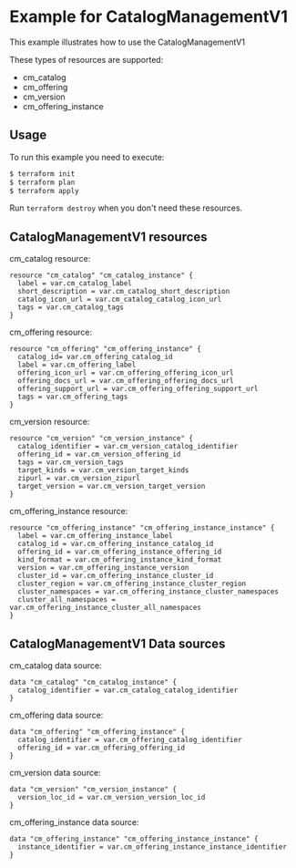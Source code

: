 # Example for CatalogManagementV1

This example illustrates how to use the CatalogManagementV1

These types of resources are supported:

* cm_catalog
* cm_offering
* cm_version
* cm_offering_instance

## Usage

To run this example you need to execute:

```bash
$ terraform init
$ terraform plan
$ terraform apply
```

Run `terraform destroy` when you don't need these resources.


## CatalogManagementV1 resources

cm_catalog resource:

```hcl
resource "cm_catalog" "cm_catalog_instance" {
  label = var.cm_catalog_label
  short_description = var.cm_catalog_short_description
  catalog_icon_url = var.cm_catalog_catalog_icon_url
  tags = var.cm_catalog_tags
}
```
cm_offering resource:

```hcl
resource "cm_offering" "cm_offering_instance" {
  catalog_id= var.cm_offering_catalog_id
  label = var.cm_offering_label
  offering_icon_url = var.cm_offering_offering_icon_url
  offering_docs_url = var.cm_offering_offering_docs_url
  offering_support_url = var.cm_offering_offering_support_url
  tags = var.cm_offering_tags
}
```
cm_version resource:

```hcl
resource "cm_version" "cm_version_instance" {
  catalog_identifier = var.cm_version_catalog_identifier
  offering_id = var.cm_version_offering_id
  tags = var.cm_version_tags
  target_kinds = var.cm_version_target_kinds
  zipurl = var.cm_version_zipurl
  target_version = var.cm_version_target_version
}
```
cm_offering_instance resource:

```hcl
resource "cm_offering_instance" "cm_offering_instance_instance" {
  label = var.cm_offering_instance_label
  catalog_id = var.cm_offering_instance_catalog_id
  offering_id = var.cm_offering_instance_offering_id
  kind_format = var.cm_offering_instance_kind_format
  version = var.cm_offering_instance_version
  cluster_id = var.cm_offering_instance_cluster_id
  cluster_region = var.cm_offering_instance_cluster_region
  cluster_namespaces = var.cm_offering_instance_cluster_namespaces
  cluster_all_namespaces = var.cm_offering_instance_cluster_all_namespaces
}
```

## CatalogManagementV1 Data sources

cm_catalog data source:

```hcl
data "cm_catalog" "cm_catalog_instance" {
  catalog_identifier = var.cm_catalog_catalog_identifier
}
```
cm_offering data source:

```hcl
data "cm_offering" "cm_offering_instance" {
  catalog_identifier = var.cm_offering_catalog_identifier
  offering_id = var.cm_offering_offering_id
}
```
cm_version data source:

```hcl
data "cm_version" "cm_version_instance" {
  version_loc_id = var.cm_version_version_loc_id
}
```
cm_offering_instance data source:

```hcl
data "cm_offering_instance" "cm_offering_instance_instance" {
  instance_identifier = var.cm_offering_instance_instance_identifier
}
```